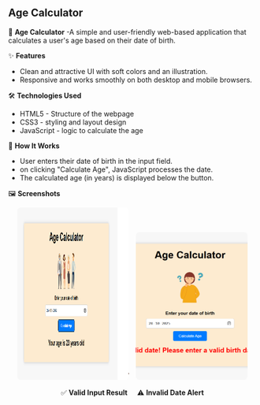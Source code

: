 ## Age Calculator

🧮 **Age Calculator**
-A simple and user-friendly web-based application that calculates a user's age based on their date of birth.
    
✨ **Features**
- Clean and attractive UI with soft colors and an illustration.
- Responsive and works smoothly on both desktop and mobile browsers.

🛠️ **Technologies Used**
 - HTML5 - Structure of the webpage
 - CSS3 - styling and layout design
 - JavaScript - logic to calculate the age

🚀 **How It Works**
 - User enters their date of birth in the input field.
 - on clicking "Calculate Age", JavaScript processes the date.
 - The calculated age (in years) is displayed below the button.

🖼️ **Screenshots**  

<p align="center">
  <img src="./Images/screenshot_valid.png" alt="Valid Input Result" width="45%" height="350px" style="margin-right: 10px; border-radius: 8px;" />
  <img src="./Images/screenshot_invalid.png" alt="Invalid Date Alert" width="45%" height="300px" style="object-fit: cover; border-radius: 8px;" />
</p>

<p align="center">
  ✅ <b>Valid Input Result</b> &nbsp;&nbsp;&nbsp; ⚠️ <b>Invalid Date Alert</b>
</p>




